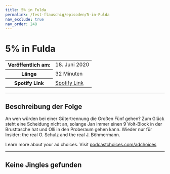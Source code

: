 ```yaml
---
title: 5% in Fulda
permalink: /fest-flauschig/episoden/5-in-Fulda
nav_exclude: true
nav_order: 248
---
```


# 5% in Fulda
<table class="resp-table dcf-table dcf-table-responsive dcf-table-bordered dcf-table-striped dcf-w-100%">
                    <tbody>
                        <tr>
                            <th scope="row">Veröffentlich am:</th>
                            <td data-label="Veröffentlich am:">18. Juni 2020</td>
                        </tr>
                        <tr>
                            <th scope="row">Länge </th>
                            <td data-label="Länge ">32 Minuten</td>
                        </tr><tr>
                                <th scope="row">Spotify Link</th>
                                <td data-label="Spotify Link"><a href="https://open.spotify.com/episode/3FkAhq81umRb6ddlKoxgUV">Spotify Link</a></td>
                            </tr></tbody>
                </table>

***

## Beschreibung der Folge

<div>
<p>An wen würden bei einer Gütertrennung die Großen Fünf gehen? Zum Glück steht eine Scheidung nicht an, solange Jan immer einen 9 Volt-Block in der Brusttasche hat und Olli in den Proberaum gehen kann. Wieder nur für Insider: the real O. Schulz and the real J. Böhmermann.</p><p> </p><p>Learn more about your ad choices. Visit <a href="https://podcastchoices.com/adchoices">podcastchoices.com/adchoices</a></p>  
</div>

***

## Keine Jingles gefunden